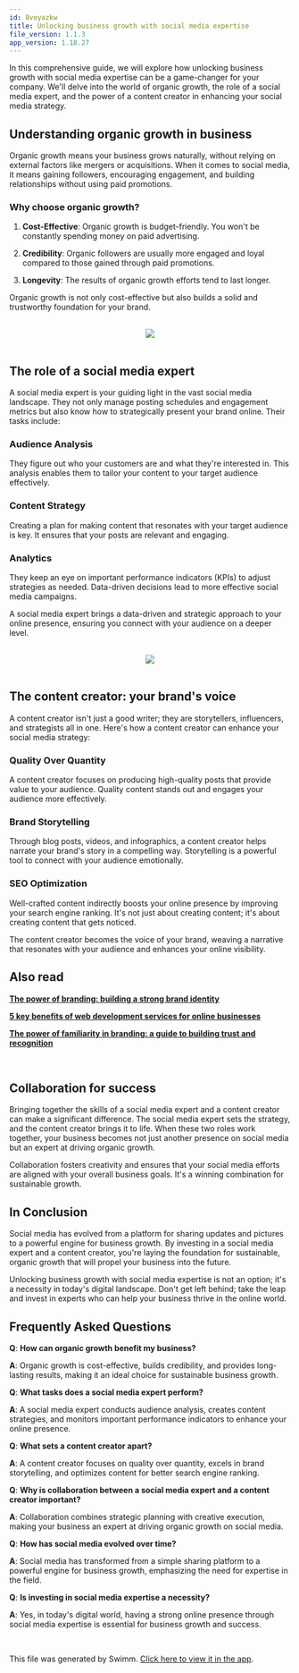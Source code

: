 ```yaml
---
id: 8voyazkw
title: Unlocking business growth with social media expertise
file_version: 1.1.3
app_version: 1.18.27
---
```


In this comprehensive guide, we will explore how unlocking business growth with social media expertise can be a game-changer for your company. We'll delve into the world of organic growth, the role of a social media expert, and the power of a content creator in enhancing your social media strategy.

## **Understanding organic growth in business**

Organic growth means your business grows naturally, without relying on external factors like mergers or acquisitions. When it comes to social media, it means gaining followers, encouraging engagement, and building relationships without using paid promotions.

### **Why choose organic growth?**

1.  **Cost-Effective**: Organic growth is budget-friendly. You won't be constantly spending money on paid advertising.

2.  **Credibility**: Organic followers are usually more engaged and loyal compared to those gained through paid promotions.

3.  **Longevity**: The results of organic growth efforts tend to last longer.

Organic growth is not only cost-effective but also builds a solid and trustworthy foundation for your brand.

<br/>

<div align="center"><img src="https://firebasestorage.googleapis.com/v0/b/swimmio-content/o/repositories%2FZ2l0aHViJTNBJTNBcGVhY29jay1ibG9ncyUzQSUzQVBlYWNvY2stSW5kaWE%3D%2F89a90fc2-c441-4147-af6c-ba46105e04b4.png?alt=media&token=2591d6d1-78bf-4148-b984-9cf7e7094df3" style="width:'100%'"/></div>

<br/>

## **The role of a social media expert**

A social media expert is your guiding light in the vast social media landscape. They not only manage posting schedules and engagement metrics but also know how to strategically present your brand online. Their tasks include:

### **Audience Analysis**

They figure out who your customers are and what they're interested in. This analysis enables them to tailor your content to your target audience effectively.

### **Content Strategy**

Creating a plan for making content that resonates with your target audience is key. It ensures that your posts are relevant and engaging.

### **Analytics**

They keep an eye on important performance indicators (KPIs) to adjust strategies as needed. Data-driven decisions lead to more effective social media campaigns.

A social media expert brings a data-driven and strategic approach to your online presence, ensuring you connect with your audience on a deeper level.

<br/>

<div align="center"><img src="https://firebasestorage.googleapis.com/v0/b/swimmio-content/o/repositories%2FZ2l0aHViJTNBJTNBcGVhY29jay1ibG9ncyUzQSUzQVBlYWNvY2stSW5kaWE%3D%2F05a8caf4-9a07-46b0-862d-9a3ece2fb26f.png?alt=media&token=e77615a8-f504-468e-8ec1-32dda27648e4" style="width:'100%'"/></div>

<br/>

## **The content creator: your brand's voice**

A content creator isn't just a good writer; they are storytellers, influencers, and strategists all in one. Here's how a content creator can enhance your social media strategy:

### **Quality Over Quantity**

A content creator focuses on producing high-quality posts that provide value to your audience. Quality content stands out and engages your audience more effectively.

### **Brand Storytelling**

Through blog posts, videos, and infographics, a content creator helps narrate your brand's story in a compelling way. Storytelling is a powerful tool to connect with your audience emotionally.

### **SEO Optimization**

Well-crafted content indirectly boosts your online presence by improving your search engine ranking. It's not just about creating content; it's about creating content that gets noticed.

The content creator becomes the voice of your brand, weaving a narrative that resonates with your audience and enhances your online visibility.

## Also read

[**The power of branding: building a strong brand identity**](https://peacockindia.in/blog/the-power-of-branding-building-a-strong-brand-identity/)

[**5 key benefits of web development services for online businesses**](https://peacockindia.in/blog/5-key-benefits-of-web-development-services-for-online-businesses/)

[**The power of familiarity in branding: a guide to building trust and recognition**](https://peacockindia.in/blog/the-power-of-familiarity-in-branding-a-guide-to-building-trust-and-recognition/)

<br/>

## **Collaboration for success**

Bringing together the skills of a social media expert and a content creator can make a significant difference. The social media expert sets the strategy, and the content creator brings it to life. When these two roles work together, your business becomes not just another presence on social media but an expert at driving organic growth.

Collaboration fosters creativity and ensures that your social media efforts are aligned with your overall business goals. It's a winning combination for sustainable growth.

## **In Conclusion**

Social media has evolved from a platform for sharing updates and pictures to a powerful engine for business growth. By investing in a social media expert and a content creator, you're laying the foundation for sustainable, organic growth that will propel your business into the future.

Unlocking business growth with social media expertise is not an option; it's a necessity in today's digital landscape. Don't get left behind; take the leap and invest in experts who can help your business thrive in the online world.

## **Frequently Asked Questions**

**Q**: **How can organic growth benefit my business?** 

**A**: Organic growth is cost-effective, builds credibility, and provides long-lasting results, making it an ideal choice for sustainable business growth.

**Q**: **What tasks does a social media expert perform?** 

**A**: A social media expert conducts audience analysis, creates content strategies, and monitors important performance indicators to enhance your online presence.

**Q**: **What sets a content creator apart?** 

**A**: A content creator focuses on quality over quantity, excels in brand storytelling, and optimizes content for better search engine ranking.

**Q**: **Why is collaboration between a social media expert and a content creator important?** 

**A**: Collaboration combines strategic planning with creative execution, making your business an expert at driving organic growth on social media.

**Q**: **How has social media evolved over time?** 

**A**: Social media has transformed from a simple sharing platform to a powerful engine for business growth, emphasizing the need for expertise in the field.

**Q**: **Is investing in social media expertise a necessity?** 

**A**: Yes, in today's digital world, having a strong online presence through social media expertise is essential for business growth and success.<br/>

<br/>

This file was generated by Swimm. [Click here to view it in the app](https://app.swimm.io/repos/Z2l0aHViJTNBJTNBcGVhY29jay1ibG9ncyUzQSUzQVBlYWNvY2stSW5kaWE=/docs/8voyazkw).
